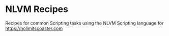 # NLVM Recipes
Recipes for common Scripting tasks using the NLVM Scripting language for https://nolimitscoaster.com
